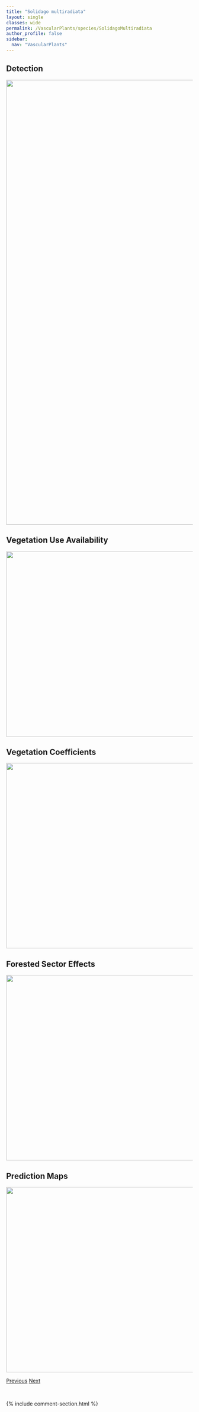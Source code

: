 ```yaml
---
title: "Solidago multiradiata"
layout: single
classes: wide
permalink: /VascularPlants/species/SolidagoMultiradiata
author_profile: false
sidebar:
  nav: "VascularPlants"
---
```


<h2>Detection</h2>

<a href="https://drive.google.com/uc?export=view&id=1MrXOH_T5GAew5w4WWHopPDJ_HVoEeRhV">
<img src="https://drive.google.com/uc?export=view&id=1MrXOH_T5GAew5w4WWHopPDJ_HVoEeRhV" height = "1200" width = "800">
</a>


<h2>Vegetation Use Availability</h2>

<a href="https://drive.google.com/uc?export=view&id=1eabFxQyRO5HpOdpPwdeK5O7zEjNuBKfS">
<img src="https://drive.google.com/uc?export=view&id=1eabFxQyRO5HpOdpPwdeK5O7zEjNuBKfS" height = "500" width = "1000">
</a>


<h2>Vegetation Coefficients</h2>

<a href="https://drive.google.com/uc?export=view&id=10p248ZbxqSWwEyQUfB6XmerXzuARCe-3">
<img src="https://drive.google.com/uc?export=view&id=10p248ZbxqSWwEyQUfB6XmerXzuARCe-3" height = "500" width = "1000">
</a>


<h2>Forested Sector Effects</h2>

<a href="https://drive.google.com/uc?export=view&id=1vQuAjUK2I3sur2z_lCdAJjX-TKhtnuUO">
<img src="https://drive.google.com/uc?export=view&id=1vQuAjUK2I3sur2z_lCdAJjX-TKhtnuUO" height = "500" width = "1000">
</a>


<h2>Prediction Maps</h2>

<a href="https://drive.google.com/uc?export=view&id=1uyRW_pgTXR5eW-gyON_72B-PF2-NWPdS">
<img src="https://drive.google.com/uc?export=view&id=1uyRW_pgTXR5eW-gyON_72B-PF2-NWPdS" height = "500" width = "1000">
</a>


<a href="/DevelopmentWebsite/VascularPlants/species/SolidagoMollis" class="pagination--pager" title="Solidago mollis">Previous</a> <a href="/DevelopmentWebsite/VascularPlants/species/SolidagoNemoralis" class="pagination--pager" title="Solidago nemoralis">Next</a>

<p>&nbsp;</p>

{% include comment-section.html %}
